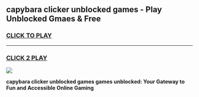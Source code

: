 
## capybara clicker unblocked games - Play Unblocked Gmaes & Free
<h3>
<a href="https://news.freeplayer.one?title=capybara_clicker_unblocked_games&ref=23F">CLICK TO PLAY</a></h3>
<hr>

<h3>
<a href="https://news.freeplayer.one?title=capybara_clicker_unblocked_games&ref=23F">CLICK 2 PLAY</a>
  
</h3>

<a href="https://news.freeplayer.one?title=capybara_clicker_unblocked_games&ref=23F/"><img src="https://clearcache.store/games.png"></a>


**capybara clicker unblocked games games unblocked: Your Gateway to Fun and Accessible Online Gaming**
